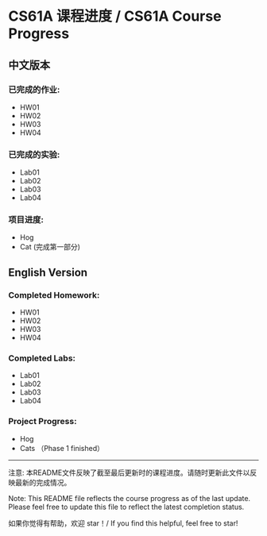 # CS61A 课程进度 / CS61A Course Progress

## 中文版本

### 已完成的作业:
- HW01
- HW02
- HW03
- HW04

### 已完成的实验:
- Lab01
- Lab02
- Lab03
- Lab04

### 项目进度:
- Hog 
- Cat (完成第一部分)

## English Version

### Completed Homework:
- HW01
- HW02
- HW03
- HW04

### Completed Labs:
- Lab01
- Lab02
- Lab03
- Lab04

### Project Progress:
- Hog
- Cats （Phase 1 finished）
---

注意: 本README文件反映了截至最后更新时的课程进度。请随时更新此文件以反映最新的完成情况。

Note: This README file reflects the course progress as of the last update. Please feel free to update this file to reflect the latest completion status.

如果你觉得有帮助，欢迎 star！/ If you find this helpful, feel free to star!